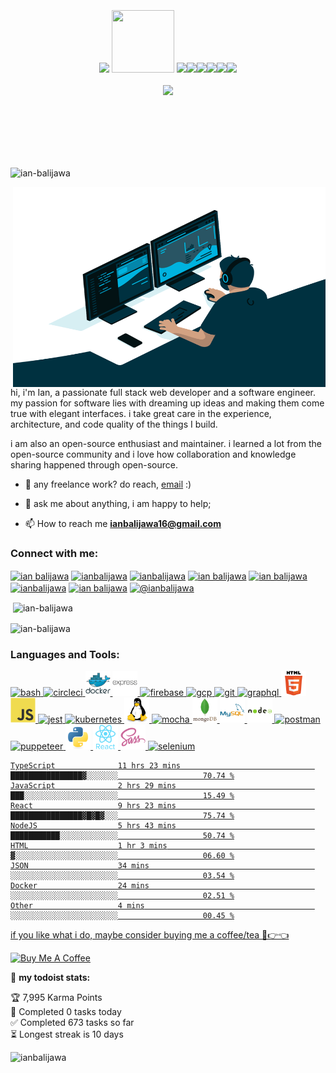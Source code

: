 <br>
<br>
<br>
<br>
<br>
<p align="center">
  <img src="https://i.pinimg.com/originals/bc/75/22/bc75225ef044d29d1f2d1c051d9b8063.gif" width="100">
  <img src="https://media1.giphy.com/media/kH6CqYiquZawmU1HI6/100.webp?cid=ecf05e47av66sqdmujcr9y7edn1uvr1t7dv94448brj1rc5k&rid=100.webp&ct=g" width="100" height="100">
<img src="https://media3.giphy.com/media/ln7z2eWriiQAllfVcn/200w.webp" width="100"><img src="https://i.giphy.com/media/LMt9638dO8dftAjtco/200.webp" width="100"><img src="https://i.giphy.com/media/eNAsjO55tPbgaor7ma/200w.webp" width="100"><img src="https://i.giphy.com/media/VgGthkhUvGgOit7Y9i/200.webp" width="100"><img src="https://i.giphy.com/media/KzJkzjggfGN5Py6nkT/200.webp" width="100"><img src="https://i.giphy.com/media/IdyAQJVN2kVPNUrojM/200.webp" width="100"><br><br>
  <img src="https://camo.githubusercontent.com/936a08778c7e4885053d148c07bbd2339dfbdd80/68747470733a2f2f6665726f73732e6e65742f782f6e6f6465322e676966" /><br><br>
</p>
<br>
<br>
<br>
<br>
<p align="left">
  <img src="https://komarev.com/ghpvc/?username=ian-balijawa&label=Profile%20views&color=0e75b6&style=flat" alt="ian-balijawa" />
</p>
<img align="right" alt="GIF" src="https://raw.githubusercontent.com/Ian-Balijawa/Ian-Balijawa/main/code.gif" width="500" height="320" />
<br />
hi, i'm Ian, a passionate full stack web developer and a software engineer. my passion for software lies with dreaming up ideas and making them come true with elegant interfaces. i take great care in the experience, architecture, and code quality of the things I build.

i am also an open-source enthusiast and maintainer. i learned a lot from the open-source community and i love how collaboration and knowledge sharing happened through open-source.
  
- 💼 any freelance work? do reach, [email](mailto:ianbalijawa.naidu@cred.club) :)
- 💬 ask me about anything, i am happy to help;

-   📫 How to reach me **ianbalijawa16@gmail.com**

<h3 align="left">Connect with me:</h3>
<p align="left">
<a href="https://pen.io/ian balijawa" target="blank"><img align="center" src="https://raw.githubusercontent.com/rahuldkjain/github-profile-readme-generator/master/src/images/icons/Social/codepen.svg" alt="ian balijawa" height="30" width="40" /></a>
<a href="https://dev.to/ianbalijawa" target="blank"><img align="center" src="https://cdn.jsdelivr.net/npm/simple-icons@3.0.1/icons/dev-dot-to.svg" alt="ianbalijawa" height="30" width="40" /></a>
<a href="https://twitter.com/ianbalijawa" target="blank"><img align="center" src="https://raw.githubusercontent.com/rahuldkjain/github-profile-readme-generator/master/src/images/icons/Social/twitter.svg" alt="ianbalijawa" height="30" width="40" /></a>
<a href="https://www.linkedin.com/in/ian-balijawa-10369a181" target="blank"><img align="center" src="https://raw.githubusercontent.com/rahuldkjain/github-profile-readme-generator/master/src/images/icons/Social/linked-in-alt.svg" alt="ian balijawa" height="30" width="40" /></a>
<a href="https://stackoverflow.com/users/ian balijawa" target="blank"><img align="center" src="https://raw.githubusercontent.com/rahuldkjain/github-profile-readme-generator/master/src/images/icons/Social/stack-overflow.svg" alt="ian balijawa" height="30" width="40" /></a>
<a href="https://fb.com/ianbalijawa" target="blank"><img align="center" src="https://raw.githubusercontent.com/rahuldkjain/github-profile-readme-generator/master/src/images/icons/Social/facebook.svg" alt="ianbalijawa" height="30" width="40" /></a>
<a href="https://dribbble.com/ian balijawa" target="blank"><img align="center" src="https://raw.githubusercontent.com/rahuldkjain/github-profile-readme-generator/master/src/images/icons/Social/dribbble.svg" alt="ian balijawa" height="30" width="40" /></a>
<a href="https://medium.com/@ianbalijawa" target="blank"><img align="center" src="https://raw.githubusercontent.com/rahuldkjain/github-profile-readme-generator/master/src/images/icons/Social/medium.svg" alt="@ianbalijawa" height="30" width="40" /></a>
</p>

<p>&nbsp;<img align="center" src="https://github-readme-stats.vercel.app/api?username=ian-balijawa&show_icons=true&locale=en" alt="ian-balijawa" /></p>

<p><img align="center" src="https://github-readme-streak-stats.herokuapp.com/?user=ian-balijawa&" alt="ian-balijawa" /></p>

<h3 align="left">Languages and Tools:</h3>
<p align="left"> <a href="https://www.gnu.org/software/bash/" target="_blank"> <img src="https://www.vectorlogo.zone/logos/gnu_bash/gnu_bash-icon.svg" alt="bash" width="40" height="40"/> </a> <a href="https://circleci.com" target="_blank"> <img src="https://www.vectorlogo.zone/logos/circleci/circleci-icon.svg" alt="circleci" width="40" height="40"/> </a> <a href="https://www.docker.com/" target="_blank"> <img src="https://raw.githubusercontent.com/devicons/devicon/master/icons/docker/docker-original-wordmark.svg" alt="docker" width="40" height="40"/> </a> <a href="https://expressjs.com" target="_blank"> <img src="https://raw.githubusercontent.com/devicons/devicon/master/icons/express/express-original-wordmark.svg" alt="express" width="40" height="40"/> </a> <a href="https://firebase.google.com/" target="_blank"> <img src="https://www.vectorlogo.zone/logos/firebase/firebase-icon.svg" alt="firebase" width="40" height="40"/> </a> <a href="https://cloud.google.com" target="_blank"> <img src="https://www.vectorlogo.zone/logos/google_cloud/google_cloud-icon.svg" alt="gcp" width="40" height="40"/> </a> <a href="https://git-scm.com/" target="_blank"> <img src="https://www.vectorlogo.zone/logos/git-scm/git-scm-icon.svg" alt="git" width="40" height="40"/> </a> <a href="https://graphql.org" target="_blank"> <img src="https://www.vectorlogo.zone/logos/graphql/graphql-icon.svg" alt="graphql" width="40" height="40"/> </a> <a href="https://www.w3.org/html/" target="_blank"> <img src="https://raw.githubusercontent.com/devicons/devicon/master/icons/html5/html5-original-wordmark.svg" alt="html5" width="40" height="40"/> </a> <a href="https://developer.mozilla.org/en-US/docs/Web/JavaScript" target="_blank"> <img src="https://raw.githubusercontent.com/devicons/devicon/master/icons/javascript/javascript-original.svg" alt="javascript" width="40" height="40"/> </a> <a href="https://jestjs.io" target="_blank"> <img src="https://www.vectorlogo.zone/logos/jestjsio/jestjsio-icon.svg" alt="jest" width="40" height="40"/> </a> <a href="https://kubernetes.io" target="_blank"> <img src="https://www.vectorlogo.zone/logos/kubernetes/kubernetes-icon.svg" alt="kubernetes" width="40" height="40"/> </a> <a href="https://www.linux.org/" target="_blank"> <img src="https://raw.githubusercontent.com/devicons/devicon/master/icons/linux/linux-original.svg" alt="linux" width="40" height="40"/> </a> <a href="https://mochajs.org" target="_blank"> <img src="https://www.vectorlogo.zone/logos/mochajs/mochajs-icon.svg" alt="mocha" width="40" height="40"/> </a> <a href="https://www.mongodb.com/" target="_blank"> <img src="https://raw.githubusercontent.com/devicons/devicon/master/icons/mongodb/mongodb-original-wordmark.svg" alt="mongodb" width="40" height="40"/> </a> <a href="https://www.mysql.com/" target="_blank"> <img src="https://raw.githubusercontent.com/devicons/devicon/master/icons/mysql/mysql-original-wordmark.svg" alt="mysql" width="40" height="40"/> </a> <a href="https://nodejs.org" target="_blank"> <img src="https://raw.githubusercontent.com/devicons/devicon/master/icons/nodejs/nodejs-original-wordmark.svg" alt="nodejs" width="40" height="40"/> </a> <a href="https://postman.com" target="_blank"> <img src="https://www.vectorlogo.zone/logos/getpostman/getpostman-icon.svg" alt="postman" width="40" height="40"/> </a> <a href="https://github.com/puppeteer/puppeteer" target="_blank"> <img src="https://www.vectorlogo.zone/logos/pptrdev/pptrdev-official.svg" alt="puppeteer" width="40" height="40"/> </a> <a href="https://www.python.org" target="_blank"> <img src="https://raw.githubusercontent.com/devicons/devicon/master/icons/python/python-original.svg" alt="python" width="40" height="40"/> </a> <a href="https://reactjs.org/" target="_blank"> <img src="https://raw.githubusercontent.com/devicons/devicon/master/icons/react/react-original-wordmark.svg" alt="react" width="40" height="40"/> </a> <a href="https://sass-lang.com" target="_blank"> <img src="https://raw.githubusercontent.com/devicons/devicon/master/icons/sass/sass-original.svg" alt="sass" width="40" height="40"/> </a> <a href="https://www.selenium.dev" target="_blank"> <img src="https://raw.githubusercontent.com/detain/svg-logos/780f25886640cef088af994181646db2f6b1a3f8/svg/selenium-logo.svg" alt="selenium" width="40" height="40"/> </a> <a href="https://www.typescriptlang.org/" target="_blank">

<!--START_SECTION:waka-->

```text
TypeScript              11 hrs 23 mins                              ████████████████▓░░░░░░░                   70.74 %
JavaScript              2 hrs 29 mins                               ███░░░░░░░░░░░░░░░░░░░░░                   15.49 %
React                   9 hrs 23 mins                               ████████████████▓█▓█▓░░░                   75.74 %
NodeJS                  5 hrs 43 mins                               ███████████░░░░░░░░░░░░░                   50.74 %
HTML                    1 hr 3 mins                                 ▓░░░░░░░░░░░░░░░░░░░░░░░                   06.60 %
JSON                    34 mins                                     ░░░░░░░░░░░░░░░░░░░░░░░░                   03.54 %
Docker                  24 mins                                     ░░░░░░░░░░░░░░░░░░░░░░░░                   02.51 %
Other                   4 mins                                      ░░░░░░░░░░░░░░░░░░░░░░░░                   00.45 %
```

<!--END_SECTION:waka-->

if you like what i do, maybe consider buying me a coffee/tea 🥺👉👈

<a href="https://www.buymeacoffee.com/ianbalijawa" target="_blank"><img src="https://cdn.buymeacoffee.com/buttons/v2/default-red.png" alt="Buy Me A Coffee" width="150" ></a>

🚧 **my todoist stats:**

<!-- TODO-IST:START -->

🏆 7,995 Karma Points  
🌸 Completed 0 tasks today  
✅ Completed 673 tasks so far  
⏳ Longest streak is 10 days

<!-- TODO-IST:END -->

<p align="left"> <img src="https://github-readme-stats.vercel.app/api?username=Ian-Balijawa&show_icons=true&theme=gotham" alt="ianbalijawa" />
